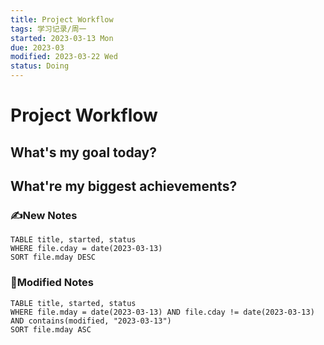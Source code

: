 ```yaml
---
title: Project Workflow
tags: 学习记录/周一
started: 2023-03-13 Mon
due: 2023-03
modified: 2023-03-22 Wed
status: Doing
---
```

# Project Workflow
## What's my goal today?

## What're my biggest achievements?
### ✍️New Notes

```dataview
TABLE title, started, status
WHERE file.cday = date(2023-03-13)
SORT file.mday DESC
```

### 📝Modified Notes

```dataview
TABLE title, started, status
WHERE file.mday = date(2023-03-13) AND file.cday != date(2023-03-13) AND contains(modified, "2023-03-13")
SORT file.mday ASC
```